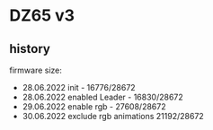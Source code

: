 # DZ65 v3

## history

firmware size:

- 28.06.2022 init - 16776/28672
- 28.06.2022 enabled Leader - 16830/28672
- 29.06.2022 enable rgb - 27608/28672
- 30.06.2022 exclude rgb animations 21192/28672

##